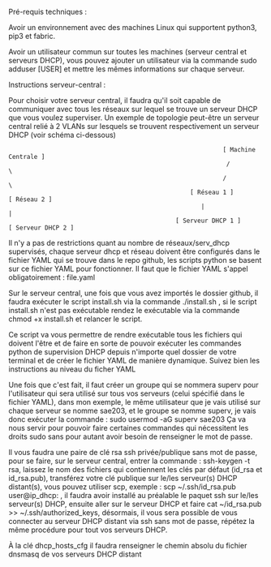 Pré-requis techniques :

Avoir un environnement avec des machines Linux qui supportent python3, pip3 et fabric.

Avoir un utilisateur commun sur toutes les machines (serveur central et serveurs DHCP), vous pouvez ajouter un utilisateur via la commande sudo adduser [USER] et mettre les mêmes informations sur chaque serveur.

Instructions serveur-central : 

Pour choisir votre serveur central, il faudra qu'il soit capable de communiquer avec tous les réseaux sur lequel se trouve un serveur DHCP que vous voulez superviser. Un exemple de topologie peut-être un serveur central relié à 2 VLANs sur lesquels se trouvent respectivement un serveur DHCP (voir schéma ci-dessous)
   
                                                               [ Machine Centrale ]
                                                                /              \
                                                               /                \
                                                      [ Réseau 1 ]          [ Réseau 2 ]
                                                         |                       |
                                                  [ Serveur DHCP 1 ]      [ Serveur DHCP 2 ]

Il n'y a pas de restrictions quant au nombre de réseaux/serv_dhcp supervisés, chaque serveur dhcp et réseau doivent être configurés dans le fichier YAML qui se trouve dans le repo github, les scripts python se basent sur ce fichier YAML pour fonctionner. Il faut que le fichier YAML s'appel obligatoirement : file.yaml

Sur le serveur central, une fois que vous avez importés le dossier github, il faudra exécuter le script install.sh via la commande ./install.sh , si le script install.sh n'est pas exécutable rendez le exécutable via la commande chmod +x install.sh et relancer le script.

Ce script va vous permettre de rendre exécutable tous les fichiers qui doivent l'être et de faire en sorte de pouvoir exécuter les commandes python de supervision DHCP depuis n'importe quel dossier de votre terminal et de créer le fichier YAML de manière dynamique. Suivez bien les instructions au niveau du ficher YAML

Une fois que c'est fait, il faut créer un groupe qui se nommera superv pour l'utilisateur qui sera utilisé sur tous vos serveurs (celui spécifié dans le fichier YAML), dans mon exemple, le même utilisateur que je vais utilisé sur chaque serveur se nomme sae203, et le groupe se nomme superv, je vais donc exécuter la commande : sudo usermod -aG superv sae203
Ça va nous servir pour pouvoir faire certaines commandes qui nécessitent les droits sudo sans pour autant avoir besoin de renseigner le mot de passe.

Il vous faudra une paire de clé rsa ssh privée/publique sans mot de passe, pour se faire, sur le serveur central, entrer la commande : ssh-keygen -t rsa, laissez le nom des fichiers qui contiennent les clés par défaut (id_rsa et id_rsa.pub), transférez votre clé publique sur le/les serveur(s) DHCP distant(s), vous pouvez utiliser scp, exemple : scp ~/.ssh/id_rsa.pub user@ip_dhcp: , il faudra avoir installé au préalable le paquet ssh sur le/les serveur(s) DHCP, ensuite aller sur le serveur DHCP et faire cat ~/id_rsa.pub >> ~/.ssh/authorized_keys, désormais, il vous sera possible de vous connecter au serveur DHCP distant via ssh sans mot de passe, répétez la même procédure pour tout vos serveurs DHCP.

À la clé dhcp_hosts_cfg il faudra renseigner le chemin absolu du fichier dnsmasq de vos serveurs DHCP distant
